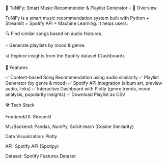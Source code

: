 🎵 TuNiFy: Smart Music Recommender & Playlist Generator 🎶
📌 Overview

TuNiFy is a smart music recommendation system built with Python + Streamlit + Spotify API + Machine Learning.
It helps users:

🔍 Find similar songs based on audio features.

🎶 Generate playlists by mood & genre.

📊 Explore insights from the Spotify dataset (Dashboard).

🚀 Features

✅ Content-based Song Recommendation using audio similarity
✅ Playlist Generator (by genre & mood)
✅ Spotify API Integration (album art, preview audio, links)
✅ Interactive Dashboard with Plotly (genre trends, mood analysis, popularity insights)
✅ Download Playlist as CSV

🛠️ Tech Stack

Frontend/UI: Streamlit

ML/Backend: Pandas, NumPy, Scikit-learn (Cosine Similarity)

Data Visualization: Plotly

API: Spotify API (Spotipy)

Dataset: Spotify Features Dataset
